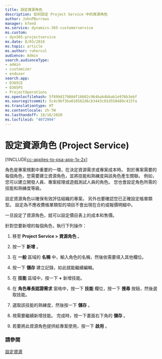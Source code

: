 ```yaml
---
title: 設定資源角色
description: 如何設定 Project Service 中的資源角色
author: JohnPBurrows
manager: kfend
ms.service: dynamics-365-customerservice
ms.custom:
- dyn365-projectservice
ms.date: 8/03/2018
ms.topic: article
ms.author: ruhercul
audience: Admin
search.audienceType:
- admin
- customizer
- enduser
search.app:
- D365CE
- D365PS
- ProjectOperations
ms.openlocfilehash: 5f899d17980df16602c964bab4bbab1e976b3ebf
ms.sourcegitcommit: 5c4c9bf3ba018562d6cb3443c01d550489c415fa
ms.translationtype: HT
ms.contentlocale: zh-TW
ms.lasthandoff: 10/16/2020
ms.locfileid: "4072994"
---
```

# <a name="configure-resource-roles-project-service"></a>設定資源角色 (Project Service)

[!INCLUDE[cc-applies-to-psa-app-1x-2x](../includes/cc-applies-to-psa-app-1x-2x.md)]

角色是專案規劃中重要的一環，在決定資源需求或專案成本時。 對於專案需要的每個角色，您需要建立資源角色，並將技能和熟練度與該角色產生關聯。 例如，您可以建立開發人員、專案經理或遊戲測試人員的角色。 您也會設定角色所需的技能和熟練度等級。  
  
 設定資源角色以確保有效評估組織的專案。  另外也要確認您已正確設定帳單類型。 設定為不應收費帳單類型的項目不會出現在合約或報價明細中。  
  
 一旦設定了資源角色，就可以設定價目表上的成本和售價。  
  
 針對您要新增的每個角色，執行下列操作：  
  
1.  移至 **Project Service > 資源角色** 。  
  
2.  按一下 **新增** 。  
  
3.  在 **一般** 區域的 **名稱** 中，輸入角色的名稱，然後依需要填入其他欄位。  
  
4.  按一下 **儲存** 建立記錄，如此就能繼續編輯。  
  
5.  在 **技能** 區域中，按一下 **+** 新增技能。  
  
6.  在 **角色專長認證需求** 窗格中，按一下 **技能** 欄位，按一下 **搜尋** 按鈕，然後選取技能。  
  
7.  選取該技能的熟練度，然後按一下 **儲存** 。  
  
8.  視需要繼續新增技能。 完成時，按一下畫面右下角的 **儲存** 。  
  
9. 若要將此資源角色提供給專案使用，按一下 **啟用** 。  
  
### <a name="see-also"></a>請參閱  
 [設定資源](../psa/set-up-resources.md)
